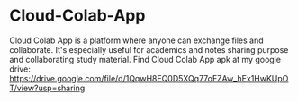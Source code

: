 # Cloud-Colab-App
Cloud Colab App is a platform where anyone can exchange files and collaborate. It's especially useful for academics and notes sharing purpose and collaborating study material.
Find Cloud Colab App apk at my google drive: https://drive.google.com/file/d/1QqwH8EQ0D5XQq77oFZAw_hEx1HwKUpOT/view?usp=sharing
